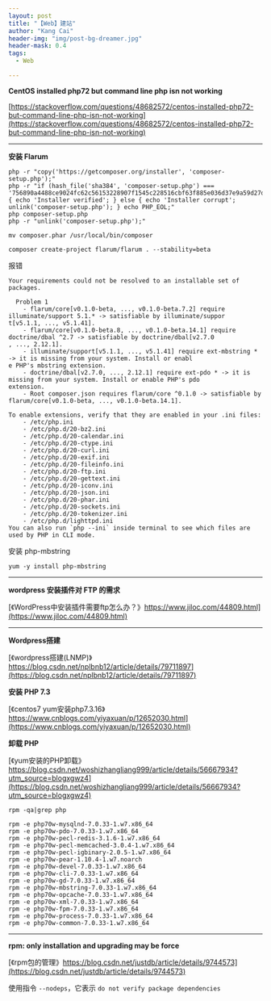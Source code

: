 ```yaml
---
layout: post
title: "【Web】建站"
author: "Kang Cai"
header-img: "img/post-bg-dreamer.jpg"
header-mask: 0.4
tags:
  - Web

---
```


**CentOS installed php72 but command line php isn not working**

[https://stackoverflow.com/questions/48682572/centos-installed-php72-but-command-line-php-isn-not-working](https://stackoverflow.com/questions/48682572/centos-installed-php72-but-command-line-php-isn-not-working)

---

**安装 Flarum**

```buildoutcfg
php -r "copy('https://getcomposer.org/installer', 'composer-setup.php');"
php -r "if (hash_file('sha384', 'composer-setup.php') === '756890a4488ce9024fc62c56153228907f1545c228516cbf63f885e036d37e9a59d27d63f46af1d4d07ee0f76181c7d3') { echo 'Installer verified'; } else { echo 'Installer corrupt'; unlink('composer-setup.php'); } echo PHP_EOL;"
php composer-setup.php
php -r "unlink('composer-setup.php');"

mv composer.phar /usr/local/bin/composer

composer create-project flarum/flarum . --stability=beta
```

报错

```
Your requirements could not be resolved to an installable set of packages.

  Problem 1
    - flarum/core[v0.1.0-beta, ..., v0.1.0-beta.7.2] require illuminate/support 5.1.* -> satisfiable by illuminate/suppor                                    t[v5.1.1, ..., v5.1.41].
    - flarum/core[v0.1.0-beta.8, ..., v0.1.0-beta.14.1] require doctrine/dbal ^2.7 -> satisfiable by doctrine/dbal[v2.7.0                                    , ..., 2.12.1].
    - illuminate/support[v5.1.1, ..., v5.1.41] require ext-mbstring * -> it is missing from your system. Install or enabl                                    e PHP's mbstring extension.
    - doctrine/dbal[v2.7.0, ..., 2.12.1] require ext-pdo * -> it is missing from your system. Install or enable PHP's pdo                                     extension.
    - Root composer.json requires flarum/core ^0.1.0 -> satisfiable by flarum/core[v0.1.0-beta, ..., v0.1.0-beta.14.1].

To enable extensions, verify that they are enabled in your .ini files:
    - /etc/php.ini
    - /etc/php.d/20-bz2.ini
    - /etc/php.d/20-calendar.ini
    - /etc/php.d/20-ctype.ini
    - /etc/php.d/20-curl.ini
    - /etc/php.d/20-exif.ini
    - /etc/php.d/20-fileinfo.ini
    - /etc/php.d/20-ftp.ini
    - /etc/php.d/20-gettext.ini
    - /etc/php.d/20-iconv.ini
    - /etc/php.d/20-json.ini
    - /etc/php.d/20-phar.ini
    - /etc/php.d/20-sockets.ini
    - /etc/php.d/20-tokenizer.ini
    - /etc/php.d/lighttpd.ini
You can also run `php --ini` inside terminal to see which files are used by PHP in CLI mode.
```

安装 php-mbstring

```buildoutcfg
yum -y install php-mbstring

```

---

**wordpress 安装插件对 FTP 的需求**

[《WordPress中安装插件需要ftp怎么办？》https://www.jiloc.com/44809.html](https://www.jiloc.com/44809.html)

---

**Wordpress搭建**

[《wordpress搭建(LNMP)》https://blog.csdn.net/nplbnb12/article/details/79711897](https://blog.csdn.net/nplbnb12/article/details/79711897)

**安装 PHP 7.3**

[《centos7 yum安装php7.3.16》https://www.cnblogs.com/yiyaxuan/p/12652030.html](https://www.cnblogs.com/yiyaxuan/p/12652030.html)

**卸载 PHP**

[《yum安装的PHP卸载》https://blog.csdn.net/woshizhangliang999/article/details/56667934?utm_source=blogxgwz4](https://blog.csdn.net/woshizhangliang999/article/details/56667934?utm_source=blogxgwz4)

```buildoutcfg
rpm -qa|grep php

rpm -e php70w-mysqlnd-7.0.33-1.w7.x86_64
rpm -e php70w-pdo-7.0.33-1.w7.x86_64
rpm -e php70w-pecl-redis-3.1.6-1.w7.x86_64
rpm -e php70w-pecl-memcached-3.0.4-1.w7.x86_64
rpm -e php70w-pecl-igbinary-2.0.5-1.w7.x86_64
rpm -e php70w-pear-1.10.4-1.w7.noarch
rpm -e php70w-devel-7.0.33-1.w7.x86_64
rpm -e php70w-cli-7.0.33-1.w7.x86_64
rpm -e php70w-gd-7.0.33-1.w7.x86_64
rpm -e php70w-mbstring-7.0.33-1.w7.x86_64
rpm -e php70w-opcache-7.0.33-1.w7.x86_64
rpm -e php70w-xml-7.0.33-1.w7.x86_64
rpm -e php70w-fpm-7.0.33-1.w7.x86_64
rpm -e php70w-process-7.0.33-1.w7.x86_64
rpm -e php70w-common-7.0.33-1.w7.x86_64

```

---

**rpm: only installation and upgrading may be force**

[《rpm包的管理》https://blog.csdn.net/justdb/article/details/9744573](https://blog.csdn.net/justdb/article/details/9744573)

使用指令 `--nodeps`，它表示 `do not verify package dependencies`


